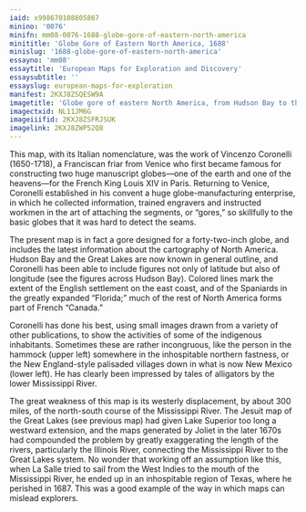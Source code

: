 ```yaml
---
iaid: x998670108805867
minino: '0076'
minifn: mm08-0076-1688-globe-gore-of-eastern-north-america
minititle: 'Globe Gore of Eastern North America, 1688'
minislug: '1688-globe-gore-of-eastern-north-america'
essayno: 'mm08'
essaytitle: 'European Maps for Exploration and Discovery'
essaysubtitle: ''
essayslug: european-maps-for-exploration
manifest: 2KXJ8ZSQESW9A
imagetitle: 'Globe gore of eastern North America, from Hudson Bay to the Gulf of Mexico'
imagectxid: NL11JM6G
imageiiifid: 2KXJ8ZSFRJSUK
imagelink: 2KXJ8ZWP52Q8
---
```



This map, with its Italian nomenclature, was the work of Vincenzo Coronelli (1650-1718), a Franciscan friar from Venice who first became famous for constructing two huge manuscript globes—one of the earth and one of the heavens—for the French King Louis XIV in Paris. Returning to Venice, Coronelli established in his convent a huge globe-manufacturing enterprise, in which he collected information, trained engravers and instructed workmen in the art of attaching the segments, or “gores,” so skillfully to the basic globes that it was hard to detect the seams. 

The present map is in fact a gore designed for a forty-two-inch globe, and includes the latest information about the cartography of North America. Hudson Bay and the Great Lakes are now known in general outline, and Coronelli has been able to include figures not only of latitude but also of longitude (see the figures across Hudson Bay). Colored lines mark the extent of the English settlement on the east coast, and of the Spaniards in the greatly expanded “Florida;” much of the rest of North America forms part of French “Canada.” 

Coronelli has done his best, using small images drawn from a variety of other publications, to show the activities of some of the indigenous inhabitants. Sometimes these are rather incongruous, like the person in the hammock (upper left) somewhere in the inhospitable northern fastness, or the New England-style palisaded villages down in what is now New Mexico (lower left). He has clearly been impressed by tales of alligators by the lower Mississippi River. 

The great weakness of this map is its westerly displacement, by about 300 miles, of the north-south course of the Mississippi River. The Jesuit map of the Great Lakes (see previous map) had given Lake Superior too long a westward extension, and the maps generated by Joliet in the later 1670s had compounded the problem by greatly exaggerating the length of the rivers, particularly the Illinois River, connecting the Mississippi River to the Great Lakes system. No wonder that working off an assumption like this, when La Salle tried to sail from the West Indies to the mouth of the Mississippi River, he ended up in an inhospitable region of Texas, where he perished in 1687. This was a good example of the way in which maps can mislead explorers. 



